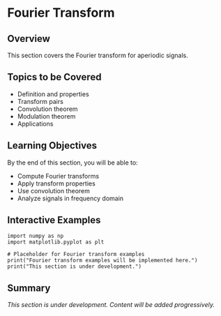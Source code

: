 # Fourier Transform

## Overview

This section covers the Fourier transform for aperiodic signals.

## Topics to be Covered

- Definition and properties
- Transform pairs
- Convolution theorem
- Modulation theorem
- Applications

## Learning Objectives

By the end of this section, you will be able to:
- Compute Fourier transforms
- Apply transform properties
- Use convolution theorem
- Analyze signals in frequency domain

## Interactive Examples

```{code-cell} python
import numpy as np
import matplotlib.pyplot as plt

# Placeholder for Fourier transform examples
print("Fourier transform examples will be implemented here.")
print("This section is under development.")
```

## Summary

*This section is under development. Content will be added progressively.*
